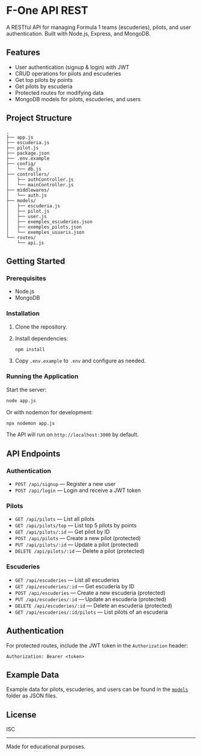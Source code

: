 # F-One API REST

A RESTful API for managing Formula 1 teams (escuderies), pilots, and user authentication. Built with Node.js, Express, and MongoDB.

## Features

- User authentication (signup & login) with JWT
- CRUD operations for pilots and escuderies
- Get top pilots by points
- Get pilots by escuderia
- Protected routes for modifying data
- MongoDB models for pilots, escuderies, and users

## Project Structure

```
.
├── app.js
├── escuderia.js
├── pilot.js
├── package.json
├── .env.example
├── config/
│   └── db.js
├── controllers/
│   ├── authController.js
│   └── mainController.js
├── middlewares/
│   └── auth.js
├── models/
│   ├── escuderia.js
│   ├── pilot.js
│   ├── user.js
│   ├── exemples_escuderies.json
│   ├── exemples_pilots.json
│   └── exemples_usuaris.json
└── routes/
    └── api.js
```

## Getting Started

### Prerequisites

- Node.js
- MongoDB

### Installation

1. Clone the repository.
2. Install dependencies:

   ```sh
   npm install
   ```

3. Copy `.env.example` to `.env` and configure as needed.

### Running the Application

Start the server:

```sh
node app.js
```

Or with nodemon for development:

```sh
npx nodemon app.js
```

The API will run on `http://localhost:3000` by default.

## API Endpoints

### Authentication

- `POST /api/signup` — Register a new user
- `POST /api/login` — Login and receive a JWT token

### Pilots

- `GET /api/pilots` — List all pilots
- `GET /api/pilots/top` — List top 5 pilots by points
- `GET /api/pilots/:id` — Get pilot by ID
- `POST /api/pilots` — Create a new pilot (protected)
- `PUT /api/pilots/:id` — Update a pilot (protected)
- `DELETE /api/pilots/:id` — Delete a pilot (protected)

### Escuderies

- `GET /api/escuderies` — List all escuderies
- `GET /api/escuderies/:id` — Get escuderia by ID
- `POST /api/escuderies` — Create a new escuderia (protected)
- `PUT /api/escuderies/:id` — Update an escuderia (protected)
- `DELETE /api/escuderies/:id` — Delete an escuderia (protected)
- `GET /api/escuderies/:id/pilots` — List pilots of an escuderia

## Authentication

For protected routes, include the JWT token in the `Authorization` header:

```
Authorization: Bearer <token>
```

## Example Data

Example data for pilots, escuderies, and users can be found in the [`models`](models/) folder as JSON files.

## License

ISC

---

Made for educational purposes.
